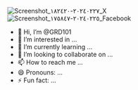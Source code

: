 ![Screenshot_٢٠٢٤٠٢٢٧-١٨٢٤٢٠_X](https://github.com/GRD101/GRD101/assets/161769717/30dd1e39-4570-4525-a6a2-f499513cf148)
![Screenshot_٢٠٢٤٠٢٢٥-١٧٥٨٤٧_Facebook](https://github.com/GRD101/GRD101/assets/161769717/f5669c4e-0fa8-4b0b-aa60-6118fea49110)
- 👋 Hi, I’m @GRD101
- 👀 I’m interested in ...
- 🌱 I’m currently learning ...
- 💞️ I’m looking to collaborate on ...
- 📫 How to reach me ...
- 😄 Pronouns: ...
- ⚡ Fun fact: ...

<!---
GRD101/GRD101 is a ✨ special ✨ repository because its `README.md` (this file) appears on your GitHub profile.
You can click the Preview link to take a look at your changes.
--->
